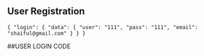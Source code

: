 ## User Registration

`{
"login": {
"data": {
"user": "111",
"pass": "111",
"email": "shaiful@gmail.com"
}
}
}`

##USER LOGIN CODE
